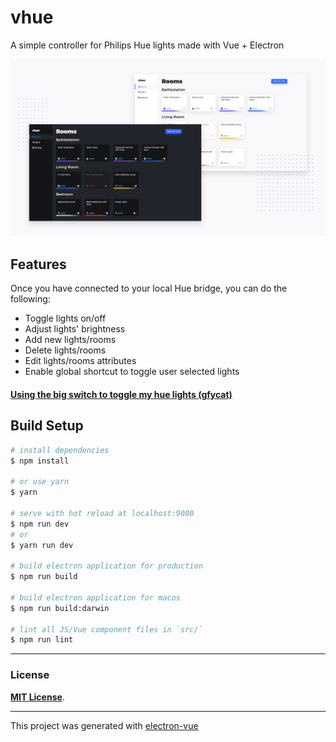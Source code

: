 # vhue

A simple controller for Philips Hue lights made with Vue + Electron

![vhue dashboard](screenshots/themes.png)

## Features

Once you have connected to your local Hue bridge, you can do the following:

- Toggle lights on/off
- Adjust lights' brightness
- Add new lights/rooms
- Delete lights/rooms
- Edit lights/rooms attributes
- Enable global shortcut to toggle user selected lights

#### [Using the big switch to toggle my hue lights (gfycat)](https://giant.gfycat.com/ConsciousUniqueAegeancat.mp4)


## Build Setup

``` bash
# install dependencies
$ npm install

# or use yarn
$ yarn

# serve with hot reload at localhost:9080
$ npm run dev
# or
$ yarn run dev

# build electron application for production
$ npm run build

# build electron application for macos
$ npm run build:darwin

# lint all JS/Vue component files in `src/`
$ npm run lint

```

---

### License
[**MIT License**](LICENSE).

---

This project was generated with [electron-vue](https://github.com/SimulatedGREG/electron-vue)
